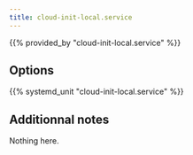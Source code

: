 ```yaml
---
title: cloud-init-local.service
---
```


{{% provided_by "cloud-init-local.service" %}}

## Options

{{% systemd_unit "cloud-init-local.service" %}}

## Additionnal notes

Nothing here.